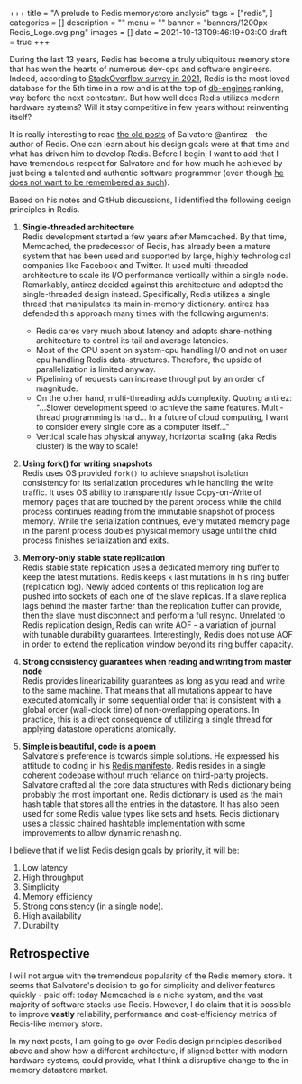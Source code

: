+++
title = "A prelude to Redis memorystore analysis"
tags = ["redis", ]
categories = []
description = ""
menu = ""
banner = "banners/1200px-Redis_Logo.svg.png"
images = []
date = 2021-10-13T09:46:19+03:00
draft = true
+++

During the last 13 years, Redis has become a truly ubiquitous memory store that has won the hearts
of numerous dev-ops and software engineers. Indeed, according to [StackOverflow survey in
2021](https://insights.stackoverflow.com/survey/2021#databases), Redis is the most loved database for the 5th time in a row and is at the top of
[db-engines](https://db-engines.com/en/ranking/key-value+store) ranking, way before the next contestant.
But how well does Redis utilizes modern hardware systems?
Will it stay competitive in few years without reinventing itself?

<!--more-->

It is really interesting to read [the old posts](http://oldblog.antirez.com/) of Salvatore @antirez
\- the author of Redis. One can learn about his design goals were at that time and what has driven
him to develop Redis. Before I begin, I want to add that I have tremendous respect for Salvatore and
for how much he achieved by just being a talented and authentic software programmer
(even though [he does not want to be remembered as such](http://antirez.com/news/133)).


Based on his notes and GitHub discussions, I identified the following design principles in Redis.

1. **Single-threaded architecture**\
Redis development started a few years after Memcached. By that time, Memcached, the predecessor of Redis,
has already been a mature system that has been used and supported by large, highly
technological companies like Facebook and Twitter. It used multi-threaded architecture
to scale its I/O performance vertically within a single node.
Remarkably, antirez decided against this architecture and adopted the single-threaded design instead.
Specifically, Redis utilizes a single thread that manipulates its
main in-memory dictionary. antirez has defended this approach many times with the following arguments:
     * Redis cares very much about latency and adopts share-nothing architecture to control its tail
       and average latencies.
     * Most of the CPU spent on system-cpu handling I/O and not on user cpu handling Redis data-structures.
       Therefore, the upside of parallelization is limited anyway.
     * Pipelining of requests can increase throughput by an order of magnitude.
     * On the other hand, multi-threading adds complexity. Quoting antirez:
        "...Slower development speed to achieve the same features. Multi-thread programming is hard...
        In a future of cloud computing, I want to consider every single core as a computer itself..."
     * Vertical scale has physical anyway, horizontal scaling (aka Redis cluster) is the way to scale!

2. **Using fork() for writing snapshots**\
Redis uses OS provided `fork()` to achieve snapshot isolation consistency for its
serialization procedures while handling the write traffic. It uses OS ability to
transparently issue Copy-on-Write of memory pages that are touched by the parent process
while the child process continues reading from the immutable snapshot of process memory.
While the serialization continues, every mutated memory page in the parent process doubles
physical memory usage until the child process finishes serialization and exits.

3. **Memory-only stable state replication**\
   Redis stable state replication uses a dedicated memory ring buffer to keep the latest mutations.
   Redis keeps `k` last mutations in his ring buffer (replication log).
   Newly added contents of this replication log are pushed into sockets of each one of the slave replicas.
   If a slave replica lags behind the master farther than the replication buffer can provide,
   then the slave must disconnect and perform a full resync. Unrelated to Redis replication design,
   Redis can write AOF - a variation of journal with tunable durability guarantees. Interestingly,
   Redis does not use AOF in order to extend the replication window beyond its ring buffer capacity.

4. **Strong consistency guarantees when reading and writing from master node**\
   Redis provides linearizability guarantees as long as you read and write to the same machine.
   That means that all mutations appear to have executed atomically in some sequential order that
   is consistent with a global order (wall-clock time) of non-overlapping operations.
   In practice, this is a direct consequence of utilizing a single thread for applying
   datastore operations atomically.

5. **Simple is beautiful, code is a poem**\
   Salvatore's preference is towards simple solutions. He expressed his attitude to coding in his
   [Redis manifesto](http://oldblog.antirez.com/post/redis-manifesto.html). Redis resides in
   a single coherent codebase without much reliance on third-party projects.
   Salvatore crafted all the core data structures with Redis dictionary being probably the most
   important one. Redis dictionary is used as the main hash table that stores
   all the entries in the datastore. It has also been used for some Redis value types like sets
   and hsets. Redis dictionary uses a classic chained hashtable implementation with
   some improvements to allow dynamic rehashing.


I believe that if we list Redis design goals by priority, it will be:
1. Low latency
2. High throughput
3. Simplicity
4. Memory efficiency
5. Strong consistency (in a single node).
6. High availability
7. Durability

## Retrospective
I will not argue with the tremendous popularity of the Redis memory store. It seems that Salvatore's
decision to go for simplicity and deliver features quickly - paid off: today Memcached is a niche
system, and the vast majority of software stacks use Redis. However, I do claim that it is possible to
improve **vastly**  reliability, performance and cost-efficiency metrics of Redis-like memory store.

In my next posts, I am going to go over Redis design principles described above and show how a different
architecture, if aligned better with modern hardware systems, could provide, what I think
a disruptive change to the in-memory datastore market.